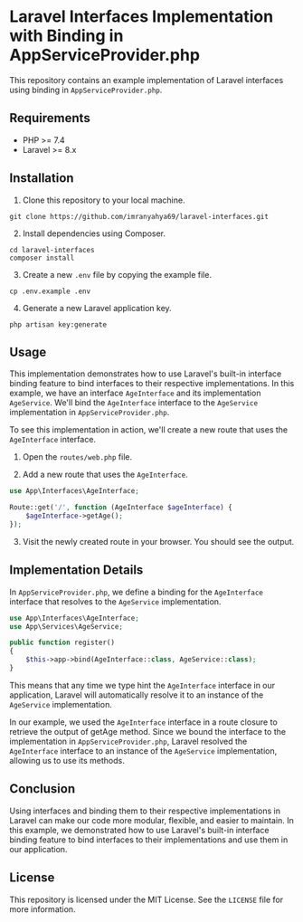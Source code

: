 # Laravel Interfaces Implementation with Binding in AppServiceProvider.php

This repository contains an example implementation of Laravel interfaces using binding in `AppServiceProvider.php`.

## Requirements

- PHP >= 7.4
- Laravel >= 8.x

## Installation

1. Clone this repository to your local machine.

```
git clone https://github.com/imranyahya69/laravel-interfaces.git
```

2. Install dependencies using Composer.

```
cd laravel-interfaces
composer install
```

3. Create a new `.env` file by copying the example file.

```
cp .env.example .env
```

4. Generate a new Laravel application key.

```
php artisan key:generate
```

## Usage

This implementation demonstrates how to use Laravel's built-in interface binding feature to bind interfaces to their respective implementations. In this example, we have an interface `AgeInterface` and its implementation `AgeService`. We'll bind the `AgeInterface` interface to the `AgeService` implementation in `AppServiceProvider.php`.

To see this implementation in action, we'll create a new route that uses the `AgeInterface` interface.

1. Open the `routes/web.php` file.

2. Add a new route that uses the `AgeInterface`.

```php
use App\Interfaces\AgeInterface;

Route::get('/', function (AgeInterface $ageInterface) {
    $ageInterface->getAge();
});
```

3. Visit the newly created route in your browser. You should see the output.

## Implementation Details

In `AppServiceProvider.php`, we define a binding for the `AgeInterface` interface that resolves to the `AgeService` implementation.

```php
use App\Interfaces\AgeInterface;
use App\Services\AgeService;

public function register()
{
    $this->app->bind(AgeInterface::class, AgeService::class);
}
```

This means that any time we type hint the `AgeInterface` interface in our application, Laravel will automatically resolve it to an instance of the `AgeService` implementation.

In our example, we used the `AgeInterface` interface in a route closure to retrieve the output of getAge method. Since we bound the interface to the implementation in `AppServiceProvider.php`, Laravel resolved the `AgeInterface` interface to an instance of the `AgeService` implementation, allowing us to use its methods.

## Conclusion

Using interfaces and binding them to their respective implementations in Laravel can make our code more modular, flexible, and easier to maintain. In this example, we demonstrated how to use Laravel's built-in interface binding feature to bind interfaces to their implementations and use them in our application.

## License

This repository is licensed under the MIT License. See the `LICENSE` file for more information.